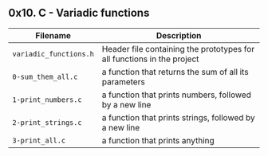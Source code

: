 ## 0x10. C - Variadic functions

| Filename | Description |
| -------- | ----------- |
| `variadic_functions.h` | Header file containing the prototypes for all functions in the project |
| `0-sum_them_all.c` | a function that returns the sum of all its parameters |
| `1-print_numbers.c` | a function that prints numbers, followed by a new line |
| `2-print_strings.c` | a function that prints strings, followed by a new line |
| `3-print_all.c` | a function that prints anything |
